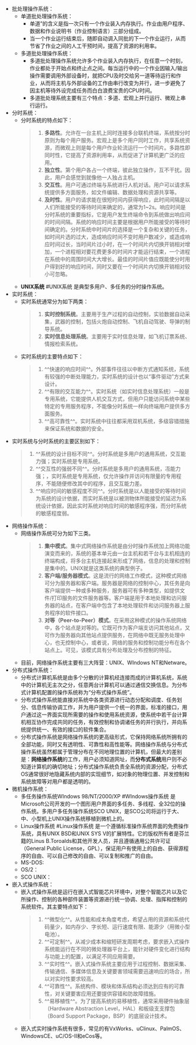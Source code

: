 - 批处理操作系统：
	- 单道批处理操作系统：
		- 单道”的含义是指一次只有一个作业装入内存执行。作业由用户程序、数据和作业说明书（作业控制语言）三部分组成。
		- 当一个作业运行结束后，随即自动调入同批的下一个作业运行，从而节省了作业之间的人工干预时间，提高了资源的利用率。
	- 多道批处理操作系统：
		- 多道批处理操作系统允许多个作业装入内存执行，在任意一个时刻，作业都处于开始点和终止点之间。每当运行中的一个作业因输入/输出操作需要调用外部设备时，就把CPU及时交给另一道等待运行和作业，从而将主机与外部设备的工作由串行改变为并行，进一步避免了因主机等待外设完成任务而白白浪费宝贵的CPU时间。
		- 多道批处理系统主要有三个特点：多道、宏观上并行运行、微观上串行运行。
- 分时系统：
	- 分时系统的特点如下：
	  > 1. **多路性**。允许在一台主机上同时连接多台联机终端，系统按分时原则为每个用户服务。宏观上是多个用户同时工作，共享系统资源，而微观上则是每个用户作业轮流运行一个时间片。多路性即同时性，它提高了资源利用率，从而促进了计算机更广泛的应用。
	  > 2. **独立性**。第个用户各占一个终端，彼此独立操作，互不干扰。因此，用户会感觉到就像他一人独占主机。
	  > 3. **交互性**。用户可通过终端与系统进行人机对话。用户可以请求系统提供多方面服务，如文件编辑、数据处理和资源共享等。
	  > 4. **及时性**。用户的请求能在很短时间内获得响应，此时间间隔是以人们所能接受的等待时间来确定的，通常为1~2s。响应时间是分时系统的重要指标，它是用户发生终端命令到系统做出响应间的时间间隔。系统的响应时间主要是根据用户所能接受的等待时间确定的。分时系统中时间片的选择是一个复杂和关键的任务，如时间片选的过大，造成响应时间不变时用户数减少，或造成响应时间过长，当时间片过小时，在一个时间片内切换开销相对增加，一个进程相对要花费更多的时间片才能运行结束，一个进程在系统中的周围时间大大增长。最佳的时间片值应既能使分时用户得到好的响应时间，同时又要在一个时间片内切换开销相对较小可忽略。
	- **UNIX系统** #UNIX系统 是典型多用户、多任务的分时操作系统。
- 实时系统：
	- 实时系统通常分为如下两类：
	  > 1. **实时控制系统**。主要用于生产过程的自动控制，实验数据自动采集，武器的控制，包括火炮自动控制、飞机自动驾驶、导弹的制导系统。
	  > 2. **实时信息处理系统**。主要用于实时信息处理，如飞机订票系统、情报检索系统。
	- 实时系统的主要特点如下：
	  > 1. ^^快速的响应时间^^。外部事件往往以中断方式通知系统，系统有较强的中断处理能力，实时系统的设计也以“事件驱动”方式来设计。
	  > 2. ^^有限的交互能力^^。实时系统（如实时信息处理系统）一般是专用系统，它能提供人机交互方式，但用户只能访问系统中某些特定的专用服务程序，不能像分时系统一样向终端用户提供多方面服务。
	  > 3. ^^高可靠性^^。实时系统中往往都采用双机系统，多级容错措施来保证系统和数据的安全。
- 实时系统与分时系统的主要区别如下：
  > 1. ^^系统的设计目标不同^^。分时系统是多用户的通用系统，交互能力强；实时系统是专用系统。
  > 2. ^^交互性的强弱不同^^。分时系统是多用户的通用系统，冱能力强；，实时系统是专用系统，仅允许操作并访问有限量的专用程序，不能随便修改其中的程序，且交互能力差。
  > 3. ^^响应时间的敏感程度不同^^。分时系统是以人能接受的等待时间为系统的设计依据，而实时系统是以被测物体所能接受的延迟为系统设计依据，因此实时系统对响应时间的敏感程序强，而分时系统的敏感程度弱。
- 网络操作系统：
	- 网络操作系统可分为如下三类。
	  > 1. **集中模式**。集中式网络操作系统是由分时操作系统加上网络功能演变而来的，系统的基本单元由一台主机和若干台与主机相连的终端构成，将多台主机连接起来形成了网络，信息的处理和控制是集中的。UNIX就是这类系统的典型例子。
	  > 2. **客户端/服务器模式**。这是流行的网络工作模式，这种模式网络可分为服务器和客户端。服务器是网络的控制中心，其任务是向客户端提供一种或多种服务，服务器可有多种类型，如提供文件/打印服务的文件服务器等。客户端是用于本地处理和访问服务器的站点，在客户端中包含了本地处理软件和访问服务器上服务程序的软件接口。
	  > 3. **对等（Peer-to-Peer）模式**。在采用这种模式的操作系统网络中，各个站点是对等的。它既可作为客户端支访问其他站点，又可作为服务器向其他站点提供服务，在网络中既无服务处理中心，也无控制中心，或者说，网络的服务和控制功能分布在各个站点上。可见，该模式具有分布处理及分布控制的特征。
	- 目前，网络操作系统主要有三大阵营：UNIX、WIndows NT和Netware。
- 分布式操作系统：
	- 分布式计算机系统是由多个分散的计算机经连接而成的计算机系统，系统中的计算机无主次之分，任意两台计算机可以通过通信交换信息。为分布式计算机配置的操作系统称为“分布式操作系统”。
	- 分布式操作系统能直接对系统中各类资源进行动态分配和调度、任务划分、信息传输协调工作，并为用户提供一个统一的界面，标准的接口，用户通过这一界面实现所需要的操作和使用系统资源，使系统中若干台计算机相互协作完成共同的任务，有效控制和协调诸任务的并行执行，并向系统提供统一、有效的接口的软件集合。
	- 分布式操作系统是网络操作系统的更高级形式，它保持网络系统所拥有的全部功能，同时又有透明性、可靠性和高性能等。网络操作系统与分布式操作系统虽然都属于管理分布在不同地理位置的计算机，但最大的差别是：**网络操作系统**的工作，用户必须知道网址，而**分布式系统**用户则不必知道计算机的确切地址；分布式操作系统负责全系统的资源分配，分布式OS通常很好地隐藏系统内部的实现细节，如对象的物理位置、并发控制和系统故障等对用户都是透明的。
- 微机操作系统：
	- 多任务操作系统WIndows 98/NT/2000/XP #WIndows操作系统  是Microsoft公司开发的一个图形用户界面的多任务、多线程、全32位的操作系统。多用户多任务操作系统SCO UNIX，是SCO公司将运行于大、中、小型机上UNIX操作系统移植到微机上的。
	- Linux操作系统 #Linux操作系统 是一个遵循标准操作系统界面的免费操作系统，具有UNIX BSD和UNIX SYS V的扩展特性。它的版权所有者是芬兰籍的Linus B.Toroalds和其他开发人员，并且遵循通用公共许可证（General Public License，GPL），保证用户有使用上的自由、获得源程序的自由、可以自己修改的自由、可以复制和推广的自由。
	- MS-DOS:
	- OS/2：
	- SCO UNIX：
- 嵌入式操作系统：
	- 嵌入式操作系统是运行在嵌入式智能芯片环境中，对整个智能芯片以及它所操作、控制的各种部件装置等资源进行统一协调、处理、指挥和控制的系统软件。其主要特点如下：
	  > 1. ^^微型化^^。从性能和成本角度考虑，希望占用的资源和系统代码量少，如内存少、字长短、运行速度有限、能源少（用微小型电池）。
	  > 2. ^^可定制^^。从减少成本和缩短研发周期考虑，要求嵌入式操作系统能运行在不同的微处理器平台上，能针对硬件变化进行结构与功能上的配置，以满足不同应用需要。
	  > 3. ^^实时性^^。嵌入式操作系统主要应用于过程控制、数据采集、传输通信、多媒体信息及关键要害领域需要迅速响应的场合，所以对实时性要求较高。
	  > 4. ^^可靠性^^。系统构件、模块和体系结构必须达到应有的可靠性，对关键要害应用还要提供容错和防故障措施。
	  > 5. ^^易移植性^^。为了提高系统的易移植性，通常采用硬件抽象层（Hardware Abstraction Level，HAL）和板级支支撑包（Board Support Package，BSP）的底层设计技术。
	- 嵌入式实时操作系统有很多，常见的有VxWorks、uClinux、PalmOS、WindowsCE、uC/OS-II和eCos等。